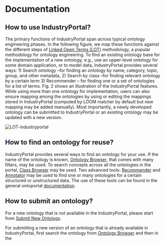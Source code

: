 # Documentation

## How to use IndustryPortal?
The primary functions of IndustryPortal span across typical ontology engineering
phases. In the following figure, we map these functions against the different steps of [Linked Open
Terms (LOT)](https://lot.linkeddata.es/) methodology, a popular methodology for ontology engineering. To
find an existing ontology base for the implementation of a new ontology, e.g., use an
upper-level ontology for some domain application, or to model data, IndustryPortal
provides several ways: 1) Search ontology –for finding an ontology by name, category, topic, group, and other metadata, 2) Search by class –for finding relevant ontology by
a certain term 3) Recommender – for finding one or a set of ontologies for a list of
terms. Fig. 2 shows an illustration of the IndustryPortal features. While using more than
one ontology for implementation, users can also ensure mapping among the ontologies
by using or editing the mappings stored in IndustryPortal (computed by LOOM matcher
by default but new mapping may be added manually). Most importantly, a newly developed ontology can be submitted to IndustryPortal or an existing ontology may be
updated with a new version.

![LOT-industryportal](https://github.com/IndustryPortal/industryportal.github.io/assets/5852900/55818793-1976-4216-b97d-a7409a7b7713)

## How to find an ontology for reuse?
IndustryPortal provides several ways to find an ontology for your use. If the name of the ontology is known, [Ontology Browser](http://industryportal.enit.fr/ontologies), that comes with many
filters, may be used. To search concepts across all the ontologies in the portal, [Class Browser](http://industryportal.enit.fr/search) may be used. Two advanced tools: [Recommender](http://industryportal.enit.fr/recommender) 
and [Annotator](http://industryportal.enit.fr/annotator) may be used to find one or many ontologies for a certain structured or unstructured data. The use of these tools can be found in the general 
ontoportal [documentation](https://www.bioontology.org/wiki/BioPortal_Help).

## How to submit an ontology?
For a new ontology that is not available in the IndustryPortal, please start from [Submit New Ontology](http://industryportal.enit.fr/ontologies/new).


For submitting a new version of an ontology that is already available in IndustryPortal, first search the ontology from [Ontology Browser](http://industryportal.enit.fr/ontologies) 
and then in the  





